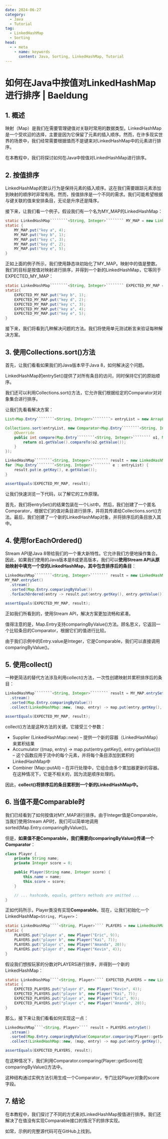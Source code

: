 ```yaml
---
date: 2024-06-27
category:
  - Java
  - Tutorial
tag:
  - LinkedHashMap
  - Sorting
head:
  - - meta
    - name: keywords
      content: Java, Sorting, LinkedHashMap, Tutorial
---
```

# 如何在Java中按值对LinkedHashMap进行排序 | Baeldung

## 1. 概述

映射（Map）是我们在需要管理键值对关联时常用的数据类型。LinkedHashMap是一个受欢迎的选择，主要是因为它保留了元素的插入顺序。然而，在许多现实世界的场景中，我们经常需要根据值而不是键来对LinkedHashMap中的元素进行排序。

在本教程中，我们将探讨如何在Java中按值对LinkedHashMap进行排序。

## 2. 按值排序

LinkedHashMap的默认行为是保持元素的插入顺序。这在我们需要跟踪元素添加到映射的顺序时非常有用。然而，按值排序是一个不同的需求。我们可能希望根据与键关联的值来安排条目，无论是升序还是降序。

接下来，让我们看一个例子。假设我们有一个名为MY_MAP的LinkedHashMap：

```java
static LinkedHashMap````````<String, Integer>```````` MY_MAP = new LinkedHashMap<>();
static {
    MY_MAP.put("key a", 4);
    MY_MAP.put("key b", 1);
    MY_MAP.put("key c", 3);
    MY_MAP.put("key d", 2);
    MY_MAP.put("key e", 5);
}
```

正如上面的例子所示，我们使用静态块初始化了MY_MAP。映射中的值是整数。我们的目标是按值对映射进行排序，并得到一个新的LinkedHashMap，它等同于EXPECTED_MY_MAP：

```java
static LinkedHashMap````````<String, Integer>```````` EXPECTED_MY_MAP = new LinkedHashMap<>();
static{
    EXPECTED_MY_MAP.put("key b", 1);
    EXPECTED_MY_MAP.put("key d", 2);
    EXPECTED_MY_MAP.put("key c", 3);
    EXPECTED_MY_MAP.put("key a", 4);
    EXPECTED_MY_MAP.put("key e", 5);
}
```

接下来，我们将看到几种解决问题的方法。我们将使用单元测试断言来验证每种解决方案。

## 3. 使用Collections.sort()方法

首先，让我们看看如果我们的Java版本早于Java 8，如何解决这个问题。

LinkedHashMap的entrySet()提供了对所有条目的访问，同时保持它们的原始顺序。

我们还可以利用Collections.sort()方法，它允许我们根据给定的Comparator对对象集合进行排序。

让我们先看看解决方案：

```java
List<Map.Entry````````<String, Integer>````````> entryList = new ArrayList<>(MY_MAP.entrySet());

Collections.sort(entryList, new Comparator<Map.Entry````````<String, Integer>````````>() {
    @Override
    public int compare(Map.Entry````````<String, Integer>```````` o1, Map.Entry````````<String, Integer>```````` o2) {
        return o1.getValue().compareTo(o2.getValue());
    }
});

LinkedHashMap````````<String, Integer>```````` result = new LinkedHashMap<>();
for (Map.Entry````````<String, Integer>```````` e : entryList) {
    result.put(e.getKey(), e.getValue());
}

assertEquals(EXPECTED_MY_MAP, result);
```

让我们快速浏览一下代码，以了解它的工作原理。

首先，我们将entrySet()的结果包装在一个List中。然后，我们创建了一个匿名Comparator，根据它们的值对条目进行排序，并将其传递给Collections.sort()方法。最后，我们创建了一个新的LinkedHashMap对象，并将排序后的条目放入其中。

## 4. 使用forEachOrdered()

Stream API是Java 8带给我们的一个重大新特性。它允许我们方便地操作集合。因此，如果我们使用的Java版本是8或更高版本，我们可以**使用Stream API从原始映射中填充一个空的LinkedHashMap，其中包含排序后的条目**：

```java
LinkedHashMap````````<String, Integer>```````` result = new LinkedHashMap<>();
MY_MAP.entrySet()
  .stream()
  .sorted(Map.Entry.comparingByValue())
  .forEachOrdered(entry -> result.put(entry.getKey(), entry.getValue()));

assertEquals(EXPECTED_MY_MAP, result);
```

正如我们所看到的，使用Stream API，解决方案更加流畅和紧凑。

值得注意的是，Map.Entry支持comparingByValue()方法。顾名思义，它返回一个比较条目的Comparator，根据它们的值进行比较。

由于我们示例中的Entry.value是Integer，它是Comparable，我们可以直接调用comparingByValue()。

## 5. 使用collect()

一种更简洁的替代方法涉及利用collect()方法，一次性创建映射并累积排序后的条目：

```java
LinkedHashMap````````<String, Integer>```````` result = MY_MAP.entrySet()
  .stream()
  .sorted(Map.Entry.comparingByValue())
  .collect(LinkedHashMap::new, (map, entry) -> map.put(entry.getKey(), entry.getValue()), Map::putAll);

assertEquals(EXPECTED_MY_MAP, result);
```

collect()方法是这种方法的关键。它接受三个参数：

- Supplier (LinkedHashMap::new) – 提供一个新的容器（LinkedHashMap）来累积结果
- Accumulator ((map, entry) -> map.put(entry.getKey(), entry.getValue())) – 这个函数应用于流中的每个元素，并将每个条目添加到累积的LinkedHashMap中
- Combiner (Map::putAll) – 在并行处理中，它组合由多个累加器更新的容器。在这种情况下，它是不相关的，因为流是顺序处理的。

因此，**collect()将排序后的条目累积到一个新的LinkedHashMap中。**

## 6. 当值不是Comparable时

我们已经看到了如何按值对MY_MAP进行排序。由于Integer值是Comparable，当我们使用Stream API时，我们可以简单地调用sorted(Map.Entry.comparingByValue())。

但是，**如果值不是Comparable，我们需要向comparingByValue()传递一个Comparator**：

```java
class Player {
    private String name;
    private Integer score = 0;

    public Player(String name, Integer score) {
        this.name = name;
        this.score = score;
    }

    // ... hashcode, equals, getters methods are omitted ...
}
```

正如代码所示，Player类没有实现**Comparable**。现在，让我们初始化一个LinkedHashMap````<String, Player>````：

```java
static LinkedHashMap````<String, Player>```` PLAYERS = new LinkedHashMap<>();
static {
    PLAYERS.put("player a", new Player("Eric", 9));
    PLAYERS.put("player b", new Player("Kai", 7));
    PLAYERS.put("player c", new Player("Amanda", 20));
    PLAYERS.put("player d", new Player("Kevin", 4));
}
```

假设我们想按玩家的分数对PLAYERS进行排序，并得到一个新的LinkedHashMap：

```java
static LinkedHashMap````<String, Player>```` EXPECTED_PLAYERS = new LinkedHashMap<>();
static {
    EXPECTED_PLAYERS.put("player d", new Player("Kevin", 4));
    EXPECTED_PLAYERS.put("player b", new Player("Kai", 7));
    EXPECTED_PLAYERS.put("player a", new Player("Eric", 9));
    EXPECTED_PLAYERS.put("player c", new Player("Amanda", 20));
}
```

那么，接下来让我们看看如何实现这一点：

```java
LinkedHashMap````<String, Player>```` result = PLAYERS.entrySet()
  .stream()
  .sorted(Map.Entry.comparingByValue(Comparator.comparing(Player::getScore)))
  .collect(LinkedHashMap::new, (map, entry) -> map.put(entry.getKey(), entry.getValue()), Map::putAll);

assertEquals(EXPECTED_PLAYERS, result);
```

在这种情况下，我们利用Comparator.comparing(Player::getScore)在comparingByValue()方法中。

这种结构通过实例方法引用生成一个Comparator，专门比较Player对象的score字段。

## 7. 结论

在本教程中，我们探讨了不同的方式来对LinkedHashMap按值进行排序。我们还解决了在值没有实现Comparable接口的情况下的排序实现。

如常，示例的完整源代码可在GitHub上找到。